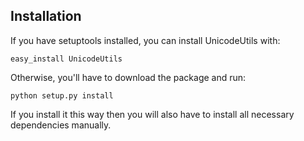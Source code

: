 Installation
------------

If you have setuptools installed, you can install UnicodeUtils with:

    easy_install UnicodeUtils

Otherwise, you'll have to download the package and run:

    python setup.py install

If you install it this way then you will also have to install all necessary
dependencies manually.
